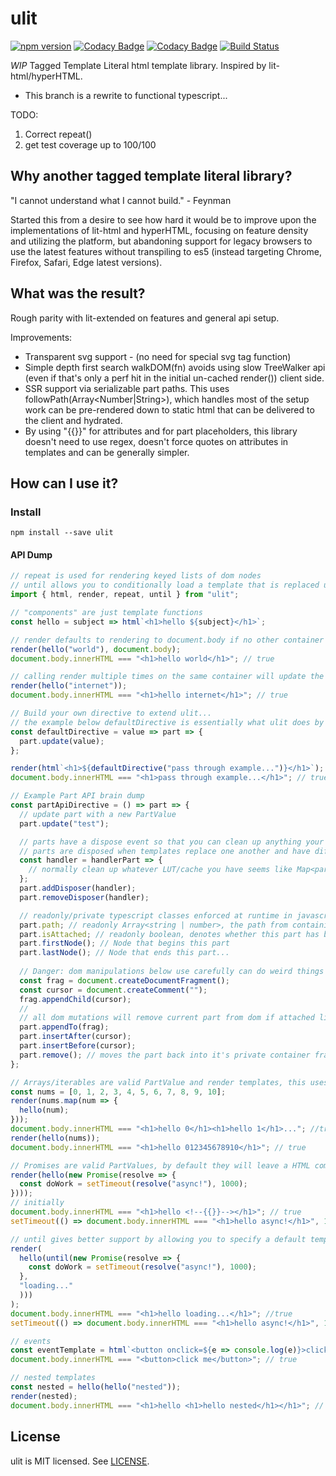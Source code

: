 # ulit
[![npm version](https://badge.fury.io/js/ulit.svg)](https://badge.fury.io/js/ulit)
[![Codacy Badge](https://api.codacy.com/project/badge/Grade/74420ad6de824a64a06235becc1810c2)](https://www.codacy.com/app/andyrjohnson82/ulit?utm_source=github.com&amp;utm_medium=referral&amp;utm_content=andyrj/ulit&amp;utm_campaign=Badge_Grade)
[![Codacy Badge](https://api.codacy.com/project/badge/Coverage/74420ad6de824a64a06235becc1810c2)](https://www.codacy.com/app/andyrjohnson82/ulit?utm_source=github.com&utm_medium=referral&utm_content=andyrj/ulit&utm_campaign=Badge_Coverage)
[![Build Status](https://travis-ci.org/andyrj/ulit.svg?branch=master)](https://travis-ci.org/andyrj/ulit)

*WIP* Tagged Template Literal html template library.  Inspired by lit-html/hyperHTML.
 - This branch is a rewrite to functional typescript...

TODO:
1. Correct repeat()
2. get test coverage up to 100/100

## Why another tagged template literal library?
"I cannot understand what I cannot build." - Feynman

Started this from a desire to see how hard it would be to improve upon the implementations of lit-html and hyperHTML, focusing on feature density and utilizing the platform, but abandoning support for legacy browsers to use the latest features without transpiling to es5 (instead targeting Chrome, Firefox, Safari, Edge latest versions).

## What was the result?

Rough parity with lit-extended on features and general api setup.

Improvements:
* Transparent svg support - (no need for special svg tag function)
* Simple depth first search walkDOM(fn) avoids using slow TreeWalker api (even if that's only a perf hit in the initial un-cached render()) client side.
* SSR support via serializable part paths.  This uses followPath(Array<Number|String>), which handles most of the setup work can be pre-rendered down to static html that can be delivered to the client and hydrated.
* By using "{{}}" for attributes and <!--{{}}--> for part placeholders, this library doesn't need to use regex, doesn't force quotes on attributes in templates and can be generally simpler.

## How can I use it?
### Install
```
npm install --save ulit
```

#### API Dump
```js
// repeat is used for rendering keyed lists of dom nodes
// until allows you to conditionally load a template that is replaced upon promise completion (code-splitting, fetch, etc...)
import { html, render, repeat, until } from "ulit";

// "components" are just template functions
const hello = subject => html`<h1>hello ${subject}</h1>`;

// render defaults to rendering to document.body if no other container is provided
render(hello("world"), document.body);
document.body.innerHTML === "<h1>hello world</h1>"; // true

// calling render multiple times on the same container will update the current template in place if possible or replace it.
render(hello("internet"));
document.body.innerHTML === "<h1>hello internet</h1>"; // true

// Build your own directive to extend ulit...
// the example below defaultDirective is essentially what ulit does by default without a directive internally
const defaultDirective = value => part => {
  part.update(value);
};

render(html`<h1>${defaultDirective("pass through example...")}</h1>`);
document.body.innerHTML === "<h1>pass through example...</h1>"; // true

// Example Part API brain dump
const partApiDirective = () => part => {
  // update part with a new PartValue
  part.update("test");

  // parts have a dispose event so that you can clean up anything your directives create on dispose...
  // parts are disposed when templates replace one another and have differing static parts, or when a part changes from a directive to another valid PartValue
  const handler = handlerPart => {
    // normally clean up whatever LUT/cache you have seems like Map<part, ...> is pretty useful inside directives
  };
  part.addDisposer(handler);
  part.removeDisposer(handler);

  // readonly/private typescript classes enforced at runtime in javascript via es6 proxy...
  part.path; // readonly Array<string | number>, the path from containing templates root to this part
  part.isAttached; // readonly boolean, denotes whether this part has been placed into the parent template fragment/parent dom
  part.firstNode(); // Node that begins this part
  part.lastNode(); // Node that ends this part...
  
  // Danger: dom manipulations below use carefully can do weird things like remove a part and then update the containing template which is undefined behavior...
  const frag = document.createDocumentFragment();
  const cursor = document.createComment("");
  frag.appendChild(cursor);
  //
  // all dom mutations will remove current part from dom if attached like the browsers dom api does for elements.
  part.appendTo(frag);
  part.insertAfter(cursor); 
  part.insertBefore(cursor);
  part.remove(); // moves the part back into it's private container fragment, used internally by apendTo, insertAfter, insertBefore.
};

// Arrays/iterables are valid PartValue and render templates, this uses repeat() internally
const nums = [0, 1, 2, 3, 4, 5, 6, 7, 8, 9, 10];
render(nums.map(num => {
  hello(num);
}));
document.body.innerHTML === "<h1>hello 0</h1><h1>hello 1</h1>..."; //true
render(hello(nums));
document.body.innerHTML === "<h1>hello 012345678910</h1>"; // true

// Promises are valid PartValues, by default they will leave a HTML comment node where the part will update to whatever PartValue returned to resolve...
render(hello(new Promise(resolve => {
  const doWork = setTimeout(resolve("async!"), 1000);
})));
// initially
document.body.innerHTML === "<h1>hello <!--{{}}--></h1>"; // true
setTimeout(() => document.body.innerHTML === "<h1>hello async!</h1>", 1001); // true

// until gives better support by allowing you to specify a default template while the promise resolves instead of a comment node
render(
  hello(until(new Promise(resolve => {
    const doWork = setTimeout(resolve("async!"), 1000);
  },
  "loading..."
  )))
);
document.body.innerHTML === "<h1>hello loading...</h1>"; //true
setTimeout(() => document.body.innerHTML === "<h1>hello async!</h1>", 1001); // true

// events
const eventTemplate = html`<button onclick=${e => console.log(e)}>click me</button>`;
document.body.innerHTML === "<button>click me</button>"; // true

// nested templates
const nested = hello(hello("nested"));
render(nested);
document.body.innerHTML === "<h1>hello <h1>hello nested</h1></h1>"; // true

```

## License

ulit is MIT licensed. See [LICENSE](LICENSE.md).
